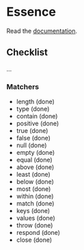 # Essence

Read the [documentation](http://bound1ess.github.io/essence).

## Checklist

...

### Matchers

- length (done)
- type (done)
- contain (done)
- positive (done)
- true (done)
- false (done)
- null (done)
- empty (done)
- equal (done)
- above (done)
- least (done)
- below (done)
- most (done)
- within (done)
- match (done)
- keys (done)
- values (done)
- throw (done)
- respond (done)
- close (done)
